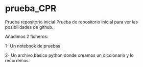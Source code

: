 # prueba_CPR
Prueba repositorio inicial
Prueba de repositorio inicial para ver las posibilidades de github.

Añadimos 2 ficheros:

1- Un notebook de pruebas

2- Un archivo básico python donde creamos un diccionario y lo recorremos.
